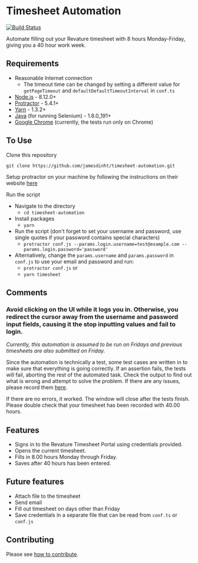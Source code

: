 # Timesheet Automation

[![Build Status](https://travis-ci.org/jamesdinht/timesheet-automation.svg?branch=master)](https://travis-ci.org/jamesdinht/timesheet-automation)

Automate filling out your Revature timesheet with 8 hours Monday-Friday, giving you a 40 hour work week.

## Requirements

- Reasonable Internet connection
  - The timeout time can be changed by setting a different value for `getPageTimeout` and `defaultDefaultTimeoutInterval` in `conf.ts`
- [Node.js](https://nodejs.org/en/) - 8.12.0+
- [Protractor](http://www.protractortest.org/#/) - 5.4.1+
- [Yarn](https://yarnpkg.com/en/) - 1.3.2+
- [Java](https://www.oracle.com/technetwork/java/javase/downloads/jdk11-downloads-5066655.html) (for running Selenium) - 1.8.0_191+
- [Google Chrome](https://www.google.com/chrome/) (currently, the tests run only on Chrome)

## To Use

Clone this repository

`git clone https://github.com/jamesdinht/timesheet-automation.git`

Setup protractor on your machine by following the instructions on their website [here](https://www.protractortest.org/#/tutorial)

Run the script

- Navigate to the directory
  - `cd timesheet-automation`
- Install packages
  - `yarn`
- Run the script (don't forget to set your username and password, use single quotes if your password contains special characters)
  - `protractor conf.js --params.login.username=test@example.com --params.login.password='password'`
- Alternatively, change the `params.username` and `params.password` in `conf.js` to use your email and password and run:
  - `protractor conf.js` or
  - `yarn timesheet`

## Comments

### **Avoid clicking on the UI while it logs you in. Otherwise, you redirect the cursor away from the username and password input fields, causing it the stop inputting values and fail to login.**

*Currently, this automation is assumed to be run on Fridays and previous timesheets are also submitted on Friday.*

Since the automation is technically a test, some test cases are written in to make sure that everything is going correctly. If an assertion fails, the tests will fail, aborting the rest of the automated task. Check the output to find out what is wrong and attempt to solve the problem. If there are any issues, please record them [here](https://github.com/jamesdinht/timesheet-automation/issues).

If there are no errors, it worked. The window will close after the tests finish. Please double check that your timesheet has been recorded with 40.00 hours.

## Features

- Signs in to the Revature Timesheet Portal using credentials provided.
- Opens the current timesheet.
- Fills in 8.00 hours Monday through Friday.
- Saves after 40 hours has been entered.

## Future features

- Attach file to the timesheet
- Send email
- Fill out timesheet on days other than Friday
- Save credentials in a separate file that can be read from `conf.ts` or `conf.js`

## Contributing

Please see [how to contribute](CONTRIBUTING.md).